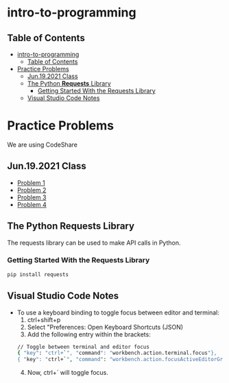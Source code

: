 # intro-to-programming

## Table of Contents

- [intro-to-programming](#intro-to-programming)
  - [Table of Contents](#table-of-contents)
- [Practice Problems](#practice-problems)
  - [Jun.19.2021 Class](#jun192021-class)
  - [The Python **Requests** Library](#the-python-requests-library)
    - [Getting Started With the Requests Library](#getting-started-with-the-requests-library)
  - [Visual Studio Code Notes](#visual-studio-code-notes)

# Practice Problems

We are using CodeShare 

## Jun.19.2021 Class

- [Problem 1][codeshare_problem1]
- [Problem 2][codeshare_problem2]
- [Problem 3][codeshare_problem3]
- [Problem 4][codeshare_problem4]

## The Python **Requests** Library

The requests library can be used to make API calls in Python.

### Getting Started With the Requests Library
```sh
pip install requests
```

## Visual Studio Code Notes

- To use a keyboard binding to toggle focus between editor and terminal:
    1. ctrl+shift+p
    2. Select "Preferences: Open Keyboard Shortcuts (JSON)
    3. Add the following entry within the brackets:
    ```sh
    // Toggle between terminal and editor focus
    { "key": "ctrl+`", "command": "workbench.action.terminal.focus"},
    { "key": "ctrl+`", "command": "workbench.action.focusActiveEditorGroup", "when": "terminalFocus"}
    ```
    4. Now, ctrl+` will toggle focus.


<!-- Links -->
[codeshare_problem1]: https://codeshare.io/BAZo6O
[codeshare_problem2]: https://codeshare.io/DZgkvO
[codeshare_problem3]: https://codeshare.io/Od31OA
[codeshare_problem4]: https://codeshare.io/8pyQgB